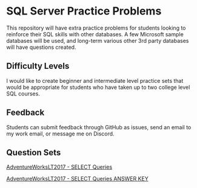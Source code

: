 # SQL Server Practice Problems

This repository will have extra practice problems for students looking to reinforce their SQL skills
with other databases. A few Microsoft sample databases will be used, and long-term various other
3rd party databases will have questions created.

## Difficulty Levels

I would like to create beginner and intermediate level practice sets that would be appropriate for
students who have taken up to two college level SQL courses.

## Feedback

Students can submit feedback through GitHub as issues, send an email to my work email,
or message me on Discord.

## Question Sets

[AdventureWorksLT2017 - SELECT Queries](Question-Sets/AdvWorksLT2017-SelectQueries.MD)

[AdventureWorksLT2017 - SELECT Queries ANSWER KEY](Answer-Keys/AdvWorksLT2017-SelectQueriesKey.MD)
